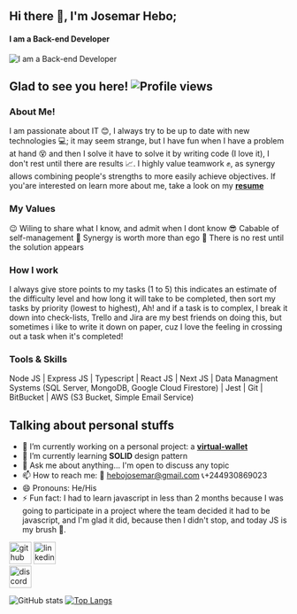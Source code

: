 ## Hi there 👋, I'm  **Josemar Hebo**;
#### I am a Back-end Developer
![I am a Back-end Developer](https://res.cloudinary.com/olyn/image/upload/v1628028324/1555150_uwtucq.png)

## Glad to see you here! ![Profile views](https://gpvc.arturio.dev/JoseMarshall)

### About Me!
I am passionate about IT :blush:, I always try to be up to date with new technologies  :computer:; it may seem strange, but I have fun when I have a problem at hand :dizzy_face: and then I solve it  have to solve it by writing code (I love it), I don't rest until there are results :chart_with_upwards_trend:. I highly value teamwork :fist:, as synergy allows combining people's strengths to more easily achieve objectives. If you'are interested on learn more about me, take a look on my [**resume**](https://drive.google.com/file/d/1dalIijFU8ep6IxeehFIyTvqHu0G0aCTJ/view?usp=sharing)

### My Values
:wink: Wiling to share what I know, and admit when I dont know
:sunglasses: Cabable of self-management
:dizzy: Synergy is worth more than ego
:triumph: There is no rest until the solution appears

### How I work
I always give store points to my tasks (1 to 5) this indicates an estimate of the difficulty level and how long it will take to be completed, then sort my tasks by priority (lowest to highest), Ah! and if a task is to complex, I break it down into check-lists, Trello and Jira are my best friends on doing this, but sometimes i like to write it down on paper, cuz I love the feeling in crossing out a task when it's completed!

### Tools & Skills  
Node JS | Express JS | Typescript | React JS | Next JS | Data Managment Systems (SQL Server, MongoDB,  Google Cloud Firestore) | Jest | Git | BitBucket | AWS (S3 Bucket, Simple Email Service)

## Talking about personal stuffs
- 🔭 I’m currently working on a personal project: a [**virtual-wallet**](https://github.com/JoseMarshall/virtual-wallet-test) 
- 🌱 I’m currently learning **SOLID** design pattern 
- 💬 Ask me about anything... I'm open to discuss any topic 
- 📫 How to reach me: :email: hebojosemar@gmail.com :telephone_receiver:+244930869023 
- 😄 Pronouns: He/His 
- ⚡ Fun fact:  I had to learn javascript in less than 2 months because I was going to participate in a project where the team decided it had to be javascript, and I'm glad it did, because then I didn't stop, and today JS is my brush :art:. 


[<img src='https://cdn.jsdelivr.net/npm/simple-icons@3.0.1/icons/github.svg' alt='github' height='40'>](https://github.com/JoseMarshall)      [<img src='https://cdn.jsdelivr.net/npm/simple-icons@3.0.1/icons/linkedin.svg' alt='linkedin' height='40'>](https://www.linkedin.com/in/josemar-c-hebo-2125b8147/)  
     [<img src='https://cdn.jsdelivr.net/npm/simple-icons@3.0.1/icons/discord.svg' alt='discord' height='40'>](https://discordapp.com/users/Marshall#3876)  

![GitHub stats](https://github-readme-stats.vercel.app/api?username=JoseMarshall&show_icons=true)  [![Top Langs](https://github-readme-stats.vercel.app/api/top-langs/?username=JoseMarshall)](https://github.com/anuraghazra/github-readme-stats)



